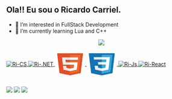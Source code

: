 ## Ola!! Eu sou o Ricardo Carriel.

- 👀 I’m interested in FullStack Development
- 🌱 I’m currently learning Lua and C++
<div align="center">
  <a href="https://github.com/RicardoCarriel">
  <img height="180em" src="https://github-readme-stats.vercel.app/api/top-langs/?username=RicardoCarriel&layout=compact&langs_count=7&theme=dracula"/>
</div>
<div style="display: inline_block"><br>
  <img align="center" alt="Ri-CS"height="60" width="80" src="https://cdn.jsdelivr.net/gh/devicons/devicon/icons/lua/lua-original.svg">
  <img align="center" alt="Ri-.NET" height="60" width="80" src="https://cdn.jsdelivr.net/gh/devicons/devicon@latest/icons/cplusplus/cplusplus-original.svg">
  <img align="center" alt="Ri-HTML" height="60" width="80" src="https://raw.githubusercontent.com/devicons/devicon/master/icons/html5/html5-original.svg">
  <img align="center" alt="Ri-CSS" height="60" width="80" src="https://raw.githubusercontent.com/devicons/devicon/master/icons/css3/css3-original.svg">
  <img align="center" alt="Ri-Js" height="60" width="80" src="https://cdn.jsdelivr.net/gh/devicons/devicon@latest/icons/javascript/javascript-original.svg">
  <img align="center" alt="Ri-React" height="60" width="80" src="https://cdn.jsdelivr.net/gh/devicons/devicon@latest/icons/react/react-original.svg">
</div>
  
  ##
  
 <div> 
    <a href="https://www.linkedin.com/in/ricardo-carriel/" target="_blank"><img src="https://img.shields.io/badge/-LinkedIn-%230077B5?style=for-the-badge&logo=linkedin&logoColor=white" target="_blank"></a> 
    <a href="https://www.instagram.com/rcarriell/" target="_blank"><img src="https://img.shields.io/badge/-Instagram-%23E4405F?style=for-the-badge&logo=instagram&logoColor=white" target="_blank"></a>
    <a href = "mailto:rick01.carriel@gmail.com"><img src="https://img.shields.io/badge/-Gmail-%23333?style=for-the-badge&logo=gmail&logoColor=white" target="_blank"></a>
 
</div>
